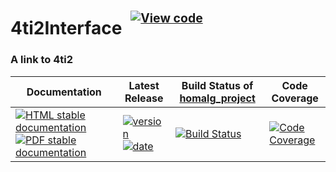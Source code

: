 <!-- BEGIN HEADER -->
# 4ti2Interface&ensp;<sup><sup>[![View code][code-img]][code-url]</sup></sup>

### A link to 4ti2

| Documentation | Latest Release | Build Status of [homalg_project](/../../) | Code Coverage |
| ------------- | -------------- | ------------ | ------------- |
| [![HTML stable documentation][html-img]][html-url] [![PDF stable documentation][pdf-img]][pdf-url] | [![version][version-img]][version-url] [![date][date-img]][date-url] | [![Build Status][tests-img]][tests-url] | [![Code Coverage][codecov-img]][codecov-url] |

<!-- END HEADER -->
<!-- BEGIN FOOTER -->
[html-img]: https://img.shields.io/badge/🔗%20HTML-stable-blue.svg
[html-url]: https://homalg-project.github.io/homalg_project/4ti2Interface/doc/chap0_mj.html

[pdf-img]: https://img.shields.io/badge/🔗%20PDF-stable-blue.svg
[pdf-url]: https://homalg-project.github.io/homalg_project/4ti2Interface/download_pdf.html

[version-img]: https://img.shields.io/endpoint?url=https://homalg-project.github.io/homalg_project/4ti2Interface/badge_version.json&label=🔗%20version&color=yellow
[version-url]: https://homalg-project.github.io/homalg_project/4ti2Interface/view_release.html

[date-img]: https://img.shields.io/endpoint?url=https://homalg-project.github.io/homalg_project/4ti2Interface/badge_date.json&label=🔗%20released%20on&color=yellow
[date-url]: https://homalg-project.github.io/homalg_project/4ti2Interface/view_release.html

[tests-img]: https://github.com/homalg-project/homalg_project/workflows/Tests/badge.svg?branch=master
[tests-url]: https://github.com/homalg-project/homalg_project/actions?query=workflow%3ATests+branch%3Amaster

[codecov-img]: https://codecov.io/gh/homalg-project/homalg_project/branch/master/graph/badge.svg?flag=4ti2Interface
[codecov-url]: https://codecov.io/gh/homalg-project/homalg_project/tree/master/4ti2Interface

[code-img]: https://img.shields.io/badge/-View%20code-blue?logo=github
[code-url]: https://github.com/homalg-project/homalg_project/tree/master/4ti2Interface#top
<!-- END FOOTER -->
